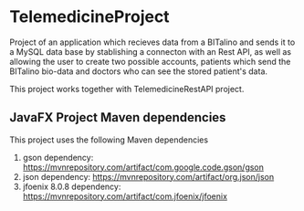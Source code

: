 # TelemedicineProject

Project of an application which recieves data from a BITalino and sends it to a MySQL data base by stablishing a connecton with an Rest API, as well as allowing the user to create two possible accounts, patients which send the BITalino bio-data and doctors who can see the stored patient's data.

This project works together with TelemedicineRestAPI project.

## JavaFX Project Maven dependencies

This project uses the following Maven dependencies

1. gson dependency: https://mvnrepository.com/artifact/com.google.code.gson/gson
2. json dependency: https://mvnrepository.com/artifact/org.json/json
3. jfoenix 8.0.8 dependency: https://mvnrepository.com/artifact/com.jfoenix/jfoenix
